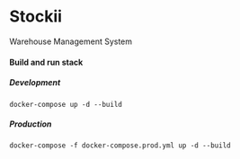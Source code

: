 # Stockii
Warehouse Management System

#### Build and run stack
##### Development
```
docker-compose up -d --build
```
##### Production
```
docker-compose -f docker-compose.prod.yml up -d --build
```
